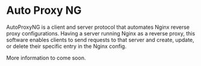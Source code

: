 # Auto Proxy NG

AutoProxyNG is a client and server protocol that automates Nginx reverse proxy
configurations. Having a server running Nginx as a reverse proxy, this software
enables clients to send requests to that server and create, update, or delete
their specific entry in the Nginx config.

More information to come soon.
